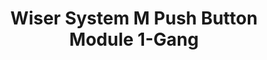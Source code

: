 ---
date_added: 2020-09-16
vendor: Schneider Electric
model: MEG5113-0300
title: Wiser System M Push Button Module 1-Gang
category: cover
supports: open, close, position, stop
zigbeemodel: ['1GANG/SHUTTER/1']
compatible: [z2m]
z2m: MEG5113-0300/MEG5165-0000
mlink: https://www.se.com/ww/en/product/MEG5113-0300/wiser-system-m-push-button-module-1-gang/
link: https://www.amazon.co.uk/Merten-MODULE-meg5113-0300-Bluetooth-Channel/dp/B01LZ8KV0U
link2: 
---